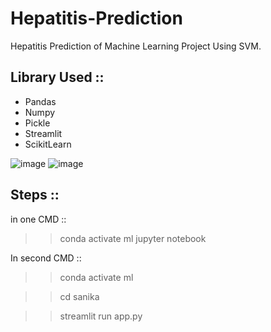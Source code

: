 # Hepatitis-Prediction
Hepatitis Prediction of Machine Learning Project Using SVM.
## Library Used ::
 * Pandas
 * Numpy
 * Pickle
 * Streamlit
 * ScikitLearn
 
![image](https://user-images.githubusercontent.com/67220403/153362059-b38eef1f-3ab4-49fe-ad8f-4bb9cd50e66a.png)
![image](https://user-images.githubusercontent.com/67220403/153362134-ab8f770f-53af-45e0-a9cf-4a11ff903400.png)

## Steps ::

in one CMD ::
>> conda activate ml
>> jupyter notebook

In second CMD ::
>> conda activate ml

>> cd sanika

>> streamlit run app.py

[//]: # "## Resource::"
[//]: # "Resource that may help you"
[//]: # "Some initial steps to build new project"
[//]: # "Needed CMD Commands"
[//]: # "https://www.youtube.com/watch?v=xl0N7tHiwlw&t=2067s"
